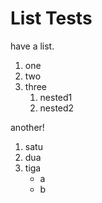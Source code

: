 # List Tests

have a list.

1. one
2. two
3. three
    1. nested1
    2. nested2

another!

1. satu
2. dua
3. tiga
    - a
    - b
